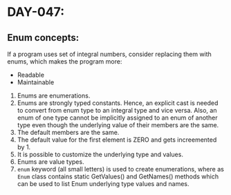 # DAY-047:

## Enum concepts:

If a program uses set of integral numbers, consider replacing them with enums, which makes the program more:
- Readable
- Maintainable

1. Enums are enumerations.
2. Enums are strongly typed constants. Hence, an explicit cast is needed to convert from enum type to an integral type and vice versa. Also, an enum of one type cannot be implicitly assigned to an enum of another type even though the underlying value of their members are the same.
3. The default members are the same.
4. The default value for the first element is ZERO and gets increemented by 1.
5. It is possible to customize the underlying type and values.
6. Enums are value types.
7. `enum` keyword (all small letters) is used to create enumerations, where as `Enum` class contains static GetValues() and GetNames() methods which can be used to list Enum underlying type values and names.